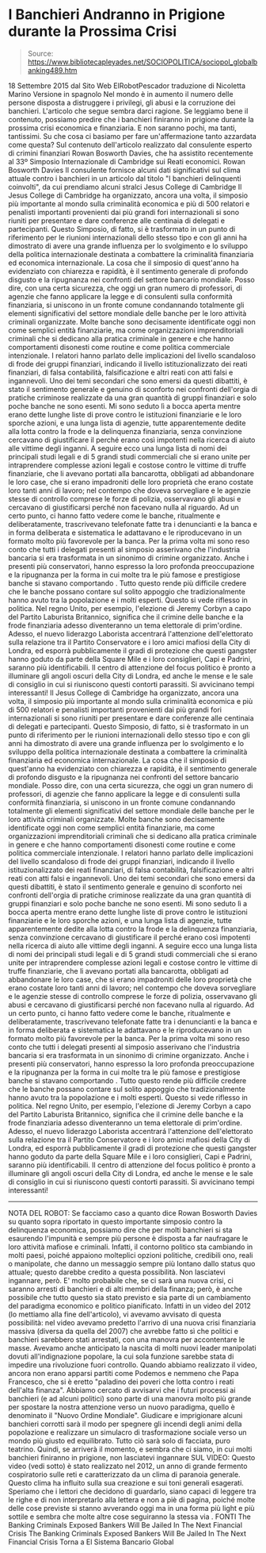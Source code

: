 # I Banchieri Andranno in Prigione durante la Prossima Crisi

> Source: https://www.bibliotecapleyades.net/SOCIOPOLITICA/sociopol_globalbanking489.htm

18 Settembre 2015
dal Sito Web ElRobotPescador
traduzione di Nicoletta Marino
Versione in spagnolo
Nel mondo è in aumento il numero delle persone disposta a distruggere i privilegi, gli abusi e la corruzione dei banchieri.
L'articolo che segue sembra darci ragione.
Se leggiamo bene il contenuto, possiamo predire che i banchieri finiranno in prigione durante la prossima crisi economica e finanziaria. E non saranno pochi, ma tanti, tantissimi.
Su che cosa ci basiamo per fare un'affermazione tanto azzardata come questa?
Sul contenuto dell'articolo realizzato dal consulente esperto di crimini finanziari Rowan Bosworth Davies, che ha assistito recentemente al 33º Simposio Internazionale di Cambridge sui Reati economici.
Rowan Bosworth Davies
Il consulente fornisce alcuni dati significativi sul clima attuale contro i banchieri in un articolo dal titolo "I banchieri delinquenti coinvolti", da cui prendiamo alcuni stralci
Jesus College di Cambridge
Il Jesus College di Cambridge ha organizzato, ancora una volta, il simposio più importante al mondo sulla criminalità economica e più di 500 relatori e penalisti importanti provenienti dai più grandi fori internazionali si sono riuniti per presentare e dare conferenze alle centinaia di delegati e partecipanti. Questo Simposio, di fatto, si è trasformato in un punto di riferimento per le riunioni internazionali dello stesso tipo e con gli anni ha dimostrato di avere una grande influenza per lo svolgimento e lo sviluppo della politica internazionale destinata a combattere la criminalità finanziaria ed economica internazionale. La cosa che il simposio di quest'anno ha evidenziato con chiarezza e rapidità, è il sentimento generale di profondo disgusto e la ripugnanza nei confronti del settore bancario mondiale. Posso dire, con una certa sicurezza, che oggi un gran numero di professori, di agenzie che fanno applicare la legge e di consulenti sulla conformità finanziaria, si uniscono in un fronte comune condannando totalmente gli elementi significativi del settore mondiale delle banche per le loro attività criminali organizzate. Molte banche sono decisamente identificate oggi non come semplici entità finanziarie, ma come organizzazioni imprenditoriali criminali che si dedicano alla pratica criminale in genere e che hanno comportamenti disonesti come routine e come politica commerciale intenzionale. I relatori hanno parlato delle implicazioni del livello scandaloso di frode dei gruppi finanziari, indicando il livello istituzionalizzato dei reati finanziari, di falsa contabilità, falsificazione e altri reati con atti falsi e ingannevoli. Uno dei temi secondari che sono emersi da questi dibattiti, è stato il sentimento generale e genuino di sconforto nei confronti dell'orgia di pratiche criminose realizzate da una gran quantità di gruppi finanziari e solo poche banche ne sono esenti. Mi sono seduto lì a bocca aperta mentre erano dette lunghe liste di prove contro le istituzioni finanziarie e le loro sporche azioni, e una lunga lista di agenzie, tutte apparentemente dedite alla lotta contro la frode e la delinquenza finanziaria, senza convinzione cercavano di giustificare il perché erano così impotenti nella ricerca di aiuto alle vittime degli inganni. A seguire ecco una lunga lista di nomi dei principali studi legali e di 5 grandi studi commerciali che si erano unite per intraprendere complesse azioni legali e costose contro le vittime di truffe finanziarie, che li avevano portati alla bancarotta, obbligati ad abbandonare le loro case, che si erano impadroniti delle loro proprietà che erano costate loro tanti anni di lavoro; nel contempo che doveva sorvegliare e le agenzie stesse di controllo comprese le forze di polizia, osservavano gli abusi e cercavano di giustificarsi perché non facevano nulla al riguardo. Ad un certo punto, ci hanno fatto vedere come le banche, ritualmente e deliberatamente, trascrivevano telefonate fatte tra i denuncianti e la banca e in forma deliberata e sistematica le adattavano e le riproducevano in un formato molto più favorevole per la banca. Per la prima volta mi sono reso conto che tutti i delegati presenti al simposio asserivano che l'industria bancaria si era trasformata in un sinonimo di crimine organizzato. Anche i presenti più conservatori, hanno espresso la loro profonda preoccupazione e la ripugnanza per la forma in cui molte tra le più famose e prestigiose banche si stavano comportando . Tutto questo rende più difficile credere che le banche possano contare sul solito appoggio che tradizionalmente hanno avuto tra la popolazione e i molti esperti. Questo si vede riflesso in politica. Nel regno Unito, per esempio, l'elezione di Jeremy Corbyn a capo del Partito Laburista Britannico, significa che il crimine delle banche e la frode finanziaria adesso diventeranno un tema elettorale di prim'ordine. Adesso, el nuevo liderazgo Laborista accentrará l'attenzione dell'elettorato sulla relazione tra il Partito Conservatore e i loro amici mafiosi della City di Londra, ed esporrà pubblicamente il gradi di protezione che questi gangster hanno goduto da parte della Square Mile e i loro consiglieri, Capi e Padrini, saranno più identificabili. Il centro di attenzione del focus politico è pronto a illuminare gli angoli oscuri della City di Londra, ed anche le mense e le sale di consiglio in cui si riuniscono questi contorti parassiti. Si avvicinano tempi interessanti!
Il Jesus College di Cambridge ha organizzato, ancora una volta, il simposio più importante al mondo sulla criminalità economica e più di 500 relatori e penalisti importanti provenienti dai più grandi fori internazionali si sono riuniti per presentare e dare conferenze alle centinaia di delegati e partecipanti.
Questo Simposio, di fatto, si è trasformato in un punto di riferimento per le riunioni internazionali dello stesso tipo e con gli anni ha dimostrato di avere una grande influenza per lo svolgimento e lo sviluppo della politica internazionale destinata a combattere la criminalità finanziaria ed economica internazionale.
La cosa che il simposio di quest'anno ha evidenziato con chiarezza e rapidità, è il sentimento generale di profondo disgusto e la ripugnanza nei confronti del settore bancario mondiale.
Posso dire, con una certa sicurezza, che oggi un gran numero di professori, di agenzie che fanno applicare la legge e di consulenti sulla conformità finanziaria, si uniscono in un fronte comune condannando totalmente gli elementi significativi del settore mondiale delle banche per le loro attività criminali organizzate.
Molte banche sono decisamente identificate oggi non come semplici entità finanziarie, ma come organizzazioni imprenditoriali criminali che si dedicano alla pratica criminale in genere e che hanno comportamenti disonesti come routine e come politica commerciale intenzionale.
I relatori hanno parlato delle implicazioni del livello scandaloso di frode dei gruppi finanziari, indicando il livello istituzionalizzato dei reati finanziari, di falsa contabilità, falsificazione e altri reati con atti falsi e ingannevoli.
Uno dei temi secondari che sono emersi da questi dibattiti, è stato il sentimento generale e genuino di sconforto nei confronti dell'orgia di pratiche criminose realizzate da una gran quantità di gruppi finanziari e solo poche banche ne sono esenti.
Mi sono seduto lì a bocca aperta mentre erano dette lunghe liste di prove contro le istituzioni finanziarie e le loro sporche azioni, e una lunga lista di agenzie, tutte apparentemente dedite alla lotta contro la frode e la delinquenza finanziaria, senza convinzione cercavano di giustificare il perché erano così impotenti nella ricerca di aiuto alle vittime degli inganni.
A seguire ecco una lunga lista di nomi dei principali studi legali e di 5 grandi studi commerciali che si erano unite per intraprendere complesse azioni legali e costose contro le vittime di truffe finanziarie, che li avevano portati alla bancarotta, obbligati ad abbandonare le loro case, che si erano impadroniti delle loro proprietà che erano costate loro tanti anni di lavoro; nel contempo che doveva sorvegliare e le agenzie stesse di controllo comprese le forze di polizia, osservavano gli abusi e cercavano di giustificarsi perché non facevano nulla al riguardo.
Ad un certo punto, ci hanno fatto vedere come le banche, ritualmente e deliberatamente, trascrivevano telefonate fatte tra i denuncianti e la banca e in forma deliberata e sistematica le adattavano e le riproducevano in un formato molto più favorevole per la banca.
Per la prima volta mi sono reso conto che tutti i delegati presenti al simposio asserivano che l'industria bancaria si era trasformata in un sinonimo di crimine organizzato.
Anche i presenti più conservatori, hanno espresso la loro profonda preoccupazione e la ripugnanza per la forma in cui molte tra le più famose e prestigiose banche si stavano comportando .
Tutto questo rende più difficile credere che le banche possano contare sul solito appoggio che tradizionalmente hanno avuto tra la popolazione e i molti esperti.
Questo si vede riflesso in politica.
Nel regno Unito, per esempio, l'elezione di Jeremy Corbyn a capo del Partito Laburista Britannico, significa che il crimine delle banche e la frode finanziaria adesso diventeranno un tema elettorale di prim'ordine.
Adesso, el nuevo liderazgo Laborista accentrará l'attenzione dell'elettorato sulla relazione tra il Partito Conservatore e i loro amici mafiosi della City di Londra, ed esporrà pubblicamente il gradi di protezione che questi gangster hanno goduto da parte della Square Mile e i loro consiglieri, Capi e Padrini, saranno più identificabili.
Il centro di attenzione del focus politico è pronto a illuminare gli angoli oscuri della City di Londra, ed anche le mense e le sale di consiglio in cui si riuniscono questi contorti parassiti.
Si avvicinano tempi interessanti!
***
NOTA DEL ROBOT:
Se facciamo caso a quanto dice Rowan Bosworth Davies su quanto sopra riportato in questo importante simposio contro la delinquenza economica, possiamo dire che per molti banchieri si sta esaurendo l'impunità e sempre più persone è disposta a far naufragare le loro attività mafiose e criminali.
Infatti, il contorno politico sta cambiando in molti paesi, poiché appaiono molteplici opzioni politiche, credibili ono, reali o manipolate, che danno un messaggio sempre più lontano dallo status quo attuale; questo darebbe credito a questa possibilità.
Non lasciatevi ingannare, però.
E' molto probabile che, se ci sarà una nuova crisi, ci saranno arresti di banchieri e di alti membri della finanza; però, è anche possibile che tutto questo sia stato previsto e sia parte di un cambiamento del paradigma economico e politico pianificato.
Infatti in un video del 2012 (lo mettiamo alla fine dell'articolo), vi avevamo avvisato di questa possibilità: nel video avevamo predetto l'arrivo di una nuova crisi finanziaria massiva (diversa da quella del 2007) che avrebbe fatto sì che politici e banchieri sarebbero stati arrestati, con una manovra per accontentare le masse.
Avevamo anche anticipato la nascita di molti nuovi leader manipolati dovuti all'indignazione popolare, la cui sola funzione sarebbe stata di impedire una rivoluzione fuori controllo.
Quando abbiamo realizzato il video, ancora non erano apparsi partiti come Podemos e nemmeno che Papa Francesco, che si è eretto "paladino dei poveri che lotta contro i reati dell'alta finanza".
Abbiamo cercato di avvisarvi che i futuri processi ai banchieri (e ad alcuni politici) sono parte di una manovra molto più grande per spostare la nostra attenzione verso un nuovo paradigma, quello è denominato il "Nuovo Ordine Mondiale".
Giudicare e imprigionare alcuni banchieri corrotti sarà il modo per spegnere gli incendi degli animi della popolazione e realizzare un simulacro di trasformazione sociale verso un mondo più giusto ed equilibrato.
Tutto ciò sarà solo di facciata, puro teatrino.
Quindi, se arriverà il momento, e sembra che ci siamo, in cui molti banchieri finiranno in prigione, non lasciatevi ingannare
SUL VIDEO:
Questo video (vedi sotto) è stato realizzato nel 2012, un anno di grande fermento cospiratorio sulle reti e caratterizzato da un clima di paranoia generale. Questo clima ha influito sulla sua creazione e sui toni generali esagerati.
Speriamo che i lettori che decidono di guardarlo, siano capaci di leggere tra le righe e di non interpretarlo alla lettera e non a piè di pagina, poiché molte delle cose previste si stanno avverando oggi ma in una forma più light e più sottile e sembra che molte altre cose seguiranno la stessa via .
FONTI
The Banking Criminals Exposed Bankers Will Be Jailed In The Next Financial Crisis
The Banking Criminals Exposed
Bankers Will Be Jailed In The Next Financial Crisis
Torna a El Sistema Bancario Global
